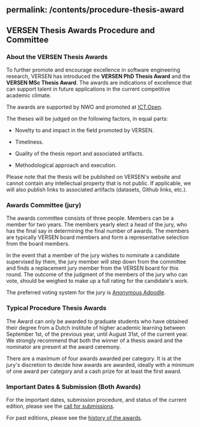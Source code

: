 permalink: /contents/procedure-thesis-award
---

## VERSEN Thesis Awards Procedure and Committee

### About the VERSEN Thesis Awards

To further promote and encourage excellence in software engineering research, VERSEN has introduced the **VERSEN PhD Thesis Award** and the **VERSEN MSc Thesis Award**. The awards are indications of excellence that can support talent in future applications in the current competitive academic climate.

The awards are supported by NWO and promoted at [ICT.Open](https://ict-research.nl/ict-open/).

The theses will be judged on the following factors, in equal parts:

* Novelty to and impact in the field promoted by VERSEN.

* Timeliness.

* Quality of the thesis report and associated artifacts.

* Methodological approach and execution.

Please note that the thesis will be published on VERSEN's website and cannot contain any intellectual property that is not public. If applicable, we will also publish links to associated artifacts (datasets, Github links, etc.).


### Awards Committee (jury)

The awards committee consists of three people. Members can be a member for two years. The members yearly elect a head of the jury, who has the final say in determining the final number of awards. The members are typically VERSEN board members and form a representative selection from the board members.

In the event that a member of the jury wishes to nominate a candidate supervised by them, the jury member will step down from the committee and finds a replacement jury member from the VERSEN board for this round. The outcome of the judgment of the members of the jury who can vote, should be weighed to make up a full rating for the candidate's work.

The preferred voting system for the jury is [Anonymous Adoodle](http://adoodle.org/).

### Typical Procedure Thesis Awards

The Award can only be awarded to graduate students who have obtained their degree from a Dutch institute of higher academic learning between September 1st, of the previous year, until August 31st, of the current year. We strongly recommend that both the winner of a thesis award and the nominator are present at the award ceremony.

There are a maximum of four awards awarded per category. It is at the jury's discretion to decide how awards are awarded, ideally with a minimum of one award per category and a cash prize for at least the first award.

### Important Dates & Submission (Both Awards)

For the important dates, submission procedure, and status of the current edition, please see the [call for submissions](/contents/awards-cfs).

For past editions, please see the [history of the awards](/contents/awards-history).
